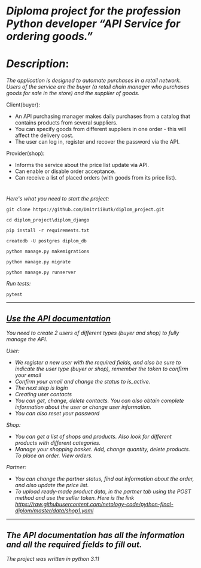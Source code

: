 # ***Diploma project for the profession Python developer “API Service for ordering goods.”***

# *Description*:

*The application is designed to automate purchases in a retail network. Users of the service are the buyer (a retail
chain manager who purchases goods for sale in the store) and the supplier of goods.*

Client(buyer):

* An API purchasing manager makes daily purchases from a catalog that contains products from several suppliers.
* You can specify goods from different suppliers in one order - this will affect the delivery cost.
* The user can log in, register and recover the password via the API.

Provider(shop):

* Informs the service about the price list update via API.
* Can enable or disable order acceptance.
* Can receive a list of placed orders (with goods from its price list).

#

*Here's what you need to start the project:*

```shell
git clone https://github.com/DmitriiButk/diplom_project.git
```

```shell
cd diplom_project\diplom_django
```

```shell
pip install -r requirements.txt
```

```shell
createdb -U postgres diplom_db
````

```shell
python manage.py makemigrations
```

```shell
python manage.py migrate
```

```shell
python manage.py runserver
```

*Run tests:*
```shell
pytest
```
----------------------------------------------------------------
*[Use the API documentation](https://documenter.getpostman.com/view/31517712/2sA3JFCQpU#97c8475a-301c-4f85-bffa-4446b2619179)*
----------------------------------------------------------------
*You need to create 2 users of different types (buyer and shop) to fully manage the API.*

*User:*
* *We register a new user with the required fields, and also be sure to indicate the user type (buyer or shop), remember the token to confirm your email*
* *Confirm your email and change the status to is_active.*
* *The next step is login*
* *Creating user contacts*
* *You can get, change, delete contacts. You can also obtain complete information about the user or change user information.*
* *You can also reset your password*

*Shop:*
* *You can get a list of shops and products. Also look for different products with different categories.*
* *Manage your shopping basket. Add, change quantity, delete products. To place an order. View orders.*

*Partner:*
* *You can change the partner status, find out information about the order, and also update the price list.*
* *To upload ready-made product data, in the partner tab using the POST method and use the seller token. Here is the link https://raw.githubusercontent.com/netology-code/python-final-diplom/master/data/shop1.yaml*
----------------------------------------------------------------
*The API documentation has all the information and all the required fields to fill out.*
----------------------------------------------------------------
*The project was written in python 3.11*




